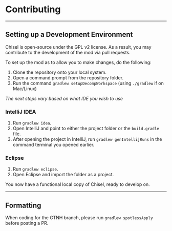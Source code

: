 Contributing
============
___
Setting up a Development Environment
------------------------------------
Chisel is open-source under the GPL v2 license.  As a result, you may contribute to the development of the mod via pull requests.

To set up the mod as to allow you to make changes, do the following:

1. Clone the repository onto your local system.
2. Open a command prompt from the repository folder.
3. Run the command `gradlew setupDecompWorkspace` (using `./gradlew` if on Mac/Linux)

*The next steps vary based on what IDE you wish to use*

### IntelliJ IDEA
1. Run `gradlew idea`.
2. Open IntelliJ and point to either the project folder or the `build.gradle` file.
3. After opening the project in IntelliJ, run `gradlew genIntellijRuns` in the command terminal you opened earlier.

### Eclipse

1. Run `gradlew eclipse`.
2. Open Eclipse and import the folder as a project.

You now have a functional local copy of Chisel, ready to develop on.
___
Formatting
----------

When coding for the GTNH branch, please run `gradlew spotlessApply` before posting a PR.
